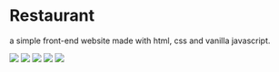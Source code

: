 # Restaurant
a simple front-end website made with html, css and vanilla javascript.

<img src="https://github.com/Goblo7/Krusty-restaurant/blob/master/resources/img/r1.png"/>
<img src="https://github.com/Goblo7/Krusty-restaurant/blob/master/resources/img/r2.png"/>
<img src="https://github.com/Goblo7/Krusty-restaurant/blob/master/resources/img/r3.png"/>
<img src="https://github.com/Goblo7/Krusty-restaurant/blob/master/resources/img/r4.png"/>
<img src="https://github.com/Goblo7/Krusty-restaurant/blob/master/resources/img/r5.png"/>
